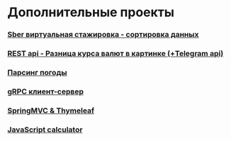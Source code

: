 # Дополнительные проекты

### [Sber виртуальная стажировка - сортировка данных](https://github.com/rusandal/sber-sortDataFromFile)
### [REST api - Разница курса валют в картинке (+Telegram api)](https://github.com/rusandal/currency-exchange-rate-to-gif)
### [Парсинг погоды](https://github.com/rusandal/weatherParsing)
### [gRPC клиент-сервер](https://github.com/rusandal/gRPC_client_server)
### [SpringMVC & Thymeleaf](https://github.com/rusandal/hellow-world-springMVC-thymeleaf--for)
### [JavaScript calculator](https://github.com/rusandal/js-calculator)
